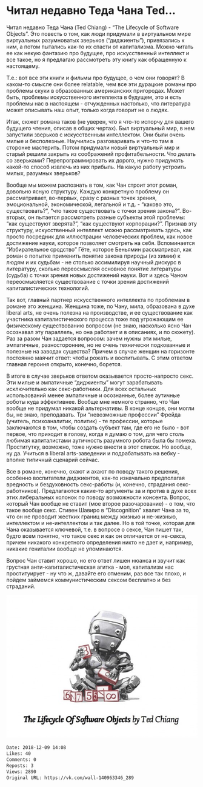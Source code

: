 # Читал недавно Теда Чана Ted...

Читал недавно Теда Чана (Ted Chiang) - “The Lifecycle of Software Objects”. Это повесть о том, как люди придумали в виртуальном мире виртуальных разумноватых зверьков (“диджиенты”), привязались к ним, а потом пытались как-то их спасти от капитализма. Можно читать ее как некую фантазию про будущее, про искусственный интеллект и все такое, но я предлагаю рассмотреть эту книгу как обращенную к настоящему. 
 
Т.е.: вот все эти книги и фильмы про будущее, о чем они говорят? В каком-то смысле они более relatable, чем все эти дурацкие романы про проблемы скуки в образованных американских пригородах. Может быть, проблемы искусственного интеллекта в будущем, это и есть проблемы нас в настоящем - отчужденных настолько, что литература может описывать наш опыт, только когда говорит не о людях. 
 
Итак, сюжет романа таков (не уверен, что я что-то испорчу для вашего будущего чтения, описав в общих чертах). Был виртуальный мир, в нем запустили зверьков с искусственным интеллектом. Они были очень милые и бесполезные. Научились разговаривать и что-то там в сторонке мастерить. Потом придумали новый виртуальный мир и старый решили закрыть из соображений профитабельности. Что делать со зверьками? Перепрограммировать их дорого, нужно придумать какой-то способ извлечь из них прибыль. На какую работу устроить милых, разумных зверьков? 
 
Вообще мы можем распознать в том, как Чан строит этот роман, довольно ясную структуру. Каждую конкретную проблему он рассматривает, во-первых, сразу с разных точек зрения, эмоциональной, экономической, легальной и т.д. - “каково это, существовать?”, “что такое существовать с точки зрения закона?”. Во-вторых, он пытается рассмотреть разные субъекты этой проблемы: “как существуют зверята?”, “как существуют корпорации?”. Признав эту структуру, искусственный интеллект можно рассматривать здесь, как просто посредник для иллюстрации человеческих проблем, как новое достижение науки, которое позволяет смотреть на себя. Вспоминается “Избирательное сродство” Гёте, которое Беньямин рассматривал, как роман о попытке применить понятие закона природы (из химии) к людям и их судьбам - не столько ассимилируя научный дискурс в литературу, сколько переосмысляя основное понятие литературы (судьба) с точки зрения новых достижений науки. Вот и здесь Чаном переосмысляется существование с точки зрения достижений капиталистических технологий. 
 
Так вот, главный партнер искусственного интеллекта по проблемам в романе это женщина. Женщина тоже, по Чану, мила, образована в духе liberal arts, не очень полезна на производстве, и ее существование как участника капиталистического процесса тоже под угрожающим ее физическому существованию вопросом (не знаю, насколько ясно Чан осознавал эту параллель, но она работает и в описаниях, и по сюжету). Раз за разом Чан задается вопросом: зачем нужны эти милые, эмпатичные, разносторонние, но не очень технически подкованные и полезные на заводах существа? Причем в случае женщин на горизонте постоянно маячит ответ: чтобы рожать и воспитывать. С этим ответом главная героиня открыто, конечно, борется. 
 
В итоге в случае зверьков ответом оказывается просто-напросто секс. Эти милые и эмпатичные “диджиенты” могут зарабатывать исключительно как секс-работники. Для всех остальных использований менее эмпатичные и осознанные, более аутичные роботы куда эффективнее. Вообще мне немного странно, что Чан вообще не придумал никакой альтернативы. В конце концов, они могли бы, не знаю, преподавать. Три “невозможные профессии” Фрейда (учитель, психоаналитик, политик) - те профессии, которые заключаются в том, чтобы создать субъект там, где его не было - вот первое, что приходит в голову, когда я думаю о том, для чего столь любимая капиталистами аутичность разумного робота была бы помеха. Проститутку, возможно, тоже нужно внести в этот список. Но вообще, ну да. Учиться в liberal arts-заведении и подрабатывать на вебку - вполне типичный сценарий сейчас. 
 
Все в романе, конечно, охают и ахают по поводу такого решения, особенно воспитатели диджиентов, как-то изначально предполагая вредность и бездуховность секс-работы (и, конечно, страдания секс-работников). Предлагаются какие-то аргументы за и против в духе всех этих либеральных колонок по поводу возможности консента. Вопрос, который Чан вообще не ставит (мое второе разочарование) - о том, что такое вообще секс. Стивен Шавиро в “Discognition” хвалит Чана за то, что он не проводит жестких границ между жизнью и не-жизнью, интеллектом и не-интеллектом и так далее. Но в той точке, которая для Чана оказывается ключевой, т.е. в вопросе о сексе, Чан пишет так, будто всем понятно, что такое секс и как он отличается от не-секса, причем никакого конкретного определения никто не дает и, например, никакие гениталии вообще не упоминаются. 
 
Вопрос Чан ставит хорошо, но его ответ лишен нюанса и звучит как грустная анти-капиталистическая агитка - мол, капитализм нас проституирует - ну что ж, давайте его отменим, раз все так плохо, и пойдем займемся коммунистическим сексом бесплатно и без страданий.

![](attachments/456239099.jpg)

    Date: 2018-12-09 14:08
    Likes: 40
    Comments: 0
    Reposts: 3
    Views: 2890
    Original URL: https://vk.com/wall-140963346_289

